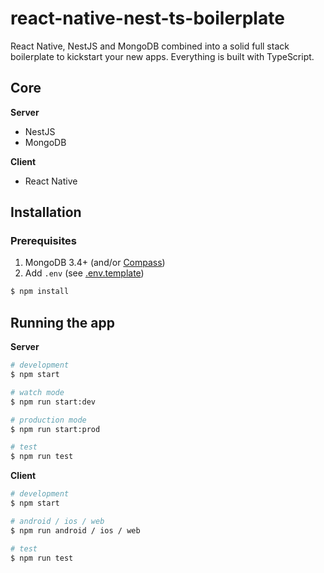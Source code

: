 # react-native-nest-ts-boilerplate
React Native, NestJS and MongoDB combined into a solid full stack boilerplate to kickstart your new apps. Everything is built with TypeScript.

## Core

**Server**
- NestJS
- MongoDB

**Client**
- React Native

## Installation

### Prerequisites
1. MongoDB 3.4+ (and/or [Compass](https://www.mongodb.com/try/download/community))
2. Add `.env` (see [.env.template](https://https://github.com/viktorgullmark/react-native-nest-ts-boilerplate/tree/main/server/src/.env.template))

```bash
$ npm install
```

## Running the app

**Server**

```bash
# development
$ npm start

# watch mode
$ npm run start:dev

# production mode
$ npm run start:prod

# test
$ npm run test
```

**Client**

```bash
# development
$ npm start

# android / ios / web
$ npm run android / ios / web

# test
$ npm run test
```
